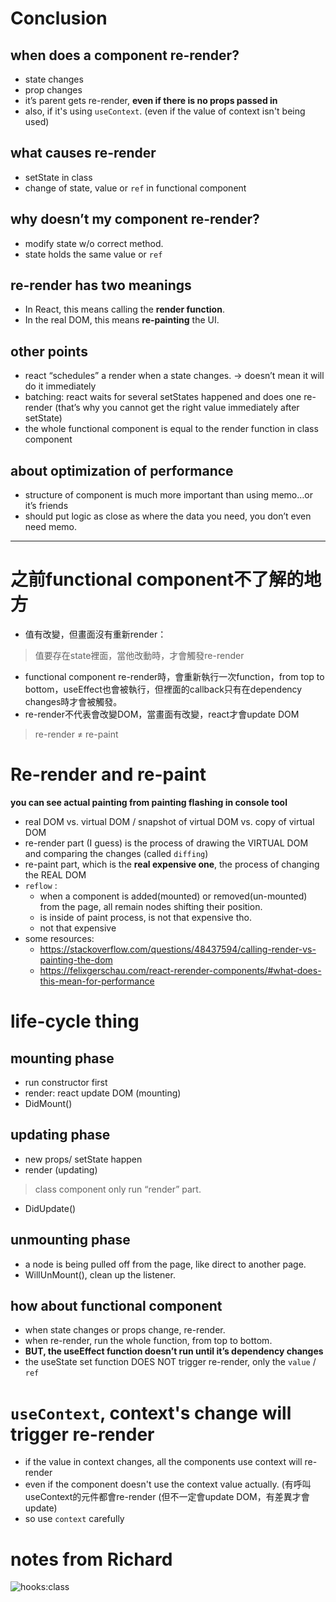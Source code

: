 # Conclusion

## when does a component re-render?
- state changes
- prop changes
- it’s parent gets re-render, **even if there is no props passed in**
- also, if it's using `useContext`. (even if the value of context isn't being used)

## what causes re-render
- setState in class
- change of state, value or `ref` in functional component

## why doesn’t my component re-render?
- modify state w/o correct method.
- state holds the same value or `ref`

## re-render has two meanings
- In React, this means calling the **render function**.
- In the real DOM, this means **re-painting** the UI.

## other points
- react “schedules” a render when a state changes. → doesn’t mean it will do it immediately
- batching: react waits for several setStates happened and does one re-render (that’s why you cannot get the right value immediately after setState)
- the whole functional component is equal to the render function in class component

## about optimization of performance

- structure of component is much more important than using memo…or it’s friends
- should put logic as close as where the data you need, you don’t even need memo.

--------

# 之前functional component不了解的地方
- 值有改變，但畫面沒有重新render：       
> 值要存在state裡面，當他改動時，才會觸發re-render
- functional component re-render時，會重新執行一次function，from top to bottom，useEffect也會被執行，但裡面的callback只有在dependency changes時才會被觸發。
- re-render不代表會改變DOM，當畫面有改變，react才會update DOM         
> re-render ≠ re-paint


# Re-render and re-paint
**you can see actual painting from painting flashing in console tool**
- real DOM vs. virtual DOM  /  snapshot of virtual DOM vs. copy of virtual DOM
- re-render part (I guess) is the process of drawing the VIRTUAL DOM and comparing the changes (called `diffing`)
- re-paint part, which is the **real expensive one**, the process of changing the REAL DOM
- `reflow` :
    - when a component is added(mounted) or removed(un-mounted) from the page, all remain nodes shifting their position.
    - is inside of paint process, is not that expensive tho.
    - not that expensive
- some resources:
    - https://stackoverflow.com/questions/48437594/calling-render-vs-painting-the-dom
    - https://felixgerschau.com/react-rerender-components/#what-does-this-mean-for-performance


# life-cycle thing

## mounting phase

- run constructor first
- render: react update DOM (mounting)
- DidMount()

## updating phase

- new props/ setState happen
- render (updating)
> class component only run “render” part.
- DidUpdate()

## unmounting phase

- a node is being pulled off from the page, like direct to another page.
- WillUnMount(), clean up the listener.

## how about functional component
- when state changes or props change, re-render.
- when re-render, run the whole function, from top to bottom.
- **BUT, the useEffect function doesn’t run until it’s dependency changes**
- the useState set function DOES NOT trigger re-render, only the `value` / `ref`




# `useContext`, context's change will trigger re-render
- if the value in context changes, all the components use context will re-render
- even if the component doesn't use the context value actually.
(有呼叫useContext的元件都會re-render (但不一定會update DOM，有差異才會update)
- so use `context` carefully

# notes from Richard
![hooks:class](https://user-images.githubusercontent.com/51497994/179874143-d6d4d084-b7d3-4f2c-9fe8-120285617b37.jpeg)

